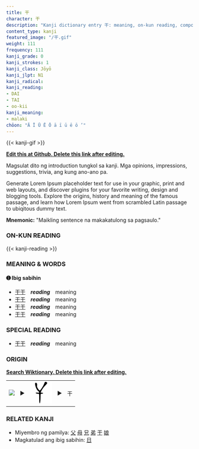 ```yaml
---
title: 干
character: 干
description: "Kanji dictionary entry 干: meaning, on-kun reading, compounds, origin, related kanji"
content_type: kanji
featured_image: "/干.gif"
weight: 111
frequency: 111
kanji_grade: 0
kanji_strokes: 1
kanji_class: Jōyō
kanji_jlpt: N1
kanji_radical: 
kanji_reading: 
- DAI
- TAI
- oo-kii
kanji_meaning:
- malaki
chōon: "Ā Ī Ū Ē Ō ā ī ū ē ō ’"
---
```

[//]: # (Don't edit the line below. Kanji animated GIF code is automatically generated.)
{{< kanji-gif >}}

[//]: # (Edit below this line.)

**[Edit this at Github. Delete this link after editing.](https://github.com/tim0g/tim/tree/main/content/kanji/干/index.md)**

Magsulat dito ng introduction tungkol sa kanji. Mga opinions, impressions, suggestions, trivia, ang kung ano-ano pa.

Generate Lorem Ipsum placeholder text for use in your graphic, print and web layouts, and discover plugins for your favorite writing, design and blogging tools. Explore the origins, history and meaning of the famous passage, and learn how Lorem Ipsum went from scrambled Latin passage to ubiqitous dummy text.
 
**Mnemonic:** "Maikling sentence na makakatulong sa pagsaulo."

### ON-KUN READING

[//]: # (Don't edit the line below. ON-KUN READING code is automatically generated.)
{{< kanji-reading >}}

### MEANING & WORDS

#### ➊ **Ibig sabihin**
  - [干](../干)[干](../干)　***reading***　meaning
  - [干](../干)[干](../干)　***reading***　meaning
  - [干](../干)[干](../干)　***reading***　meaning
  - [干](../干)[干](../干)　***reading***　meaning

### SPECIAL READING
  - [干](../干)[干](../干)　***reading***　meaning

### ORIGIN

**[Search Wiktionary. Delete this link after editing.](https://wiktionary.org/wiki/干)**
<table class="kanji-table"><tr><td>
<img src="60px-干-bronze.svg.png">
</td><td>▶</td><td>
<img src="60px-干-oracle.svg.png">
</td><td>▶</td>
<td class="kanji-origin">干</td>
</tr></table>

### RELATED KANJI
- Miyembro ng pamilya: [父](../父) [母](../母) [兄](../兄) [弟](../弟) [干](../干) [娘](../娘)
- Magkatulad ang ibig sabihin: [日](../日)
